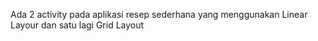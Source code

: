Ada 2 activity pada aplikasi resep sederhana yang menggunakan Linear Layour dan satu lagi Grid Layout
